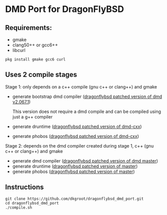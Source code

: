 # DMD Port for DragonFlyBSD

## Requirements:
 - gmake
 - clang50++ or gcc6++
 - libcurl

```
pkg install gmake gcc6 curl
```

## Uses 2 compile stages

Stage 1: only depends on a c++ compile (gnu c++ or clang++) and gmake
- generate bootstrap dmd compiler ([dragonflybsd patched version of dmd v2.067.1](https://github.com/dkgroot/dmd/tree/dragonflybsd_v2.067.1))

  This version does not require a dmd compile and can be compiled using just a g++ compiler
- generate druntime ([dragonflybsd patched version of dmd-cxx](https://github.com/dkgroot/druntime/tree/dmd-cxx))
- generate phobos ([dragonflybsd patched version of dmd-cxx](https://github.com/dkgroot/phobos/tree/dmd-cxx))

Stage 2: depends on the dmd compiler created during stage 1, c++ (gnu c++ or clang++) and gmake
- generate dmd compiler ([dragonflybsd patched version of dmd master](https://github.com/dkgroot/dmd/tree/master))
- generate druntime ([dragonflybsd patched version of master](https://github.com/dkgroot/druntime/tree/master))
- generate phobos ([dragonflybsd patched version of master](https://github.com/dkgroot/phobos/tree/master))

## Instructions

```
git clone https://github.com/dkgroot/dragonflybsd_dmd_port.git
cd dragonflybsd_dmd_port
./compile.sh
```

